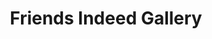 ---
title: Friends Indeed Gallery
ongoing: false
years: 2019–2022
link: https://friendsindeed.art/
description: Brand, website, and publication design for Friends Indeed, an experimental gallery based in the Bay Area. With Nazlı Ercan.
---